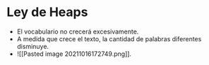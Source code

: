 # Ley de Heaps
- El vocabulario no crecerá excesivamente.
- A medida que crece el texto, la cantidad de palabras diferentes disminuye.
- ![[Pasted image 20211016172749.png]].